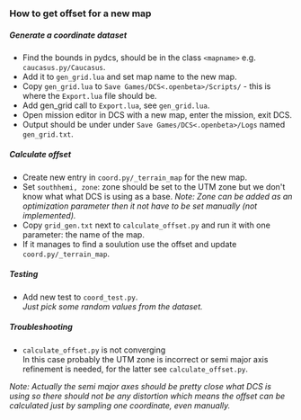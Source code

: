 ### How to get offset for a new map

##### Generate a coordinate dataset
* Find the bounds in pydcs, should be in the class `<mapname>` e.g. `caucasus.py/Caucasus`.
* Add it to `gen_grid.lua` and set map name to the new map.
* Copy `gen_grid.lua` to `Save Games/DCS<.openbeta>/Scripts/` - this is where the `Export.lua` file should be.
* Add gen_grid call to `Export.lua`, see `gen_grid.lua`.
* Open mission editor in DCS with a new map, enter the mission, exit DCS.
* Output should be under under `Save Games/DCS<.openbeta>/Logs` named `gen_grid.txt`.

##### Calculate offset
* Create new entry in `coord.py/_terrain_map` for the new map.   
* Set `southhemi, zone`: zone should be set to the UTM zone but we don't know what what DCS is using as a base.
  *Note: Zone can be added as an optimization parameter then it not have to be set manually (not implemented).*
* Copy `grid_gen.txt` next to `calculate_offset.py` and run it with one parameter: the name of the map.
* If it manages to find a soulution use the offset and update `coord.py/_terrain_map`.

##### Testing
* Add new test to `coord_test.py`.\
*Just pick some random values from the dataset.*

##### Troubleshooting 
* `calculate_offset.py` is not converging\
In this case probably the UTM zone is incorrect or semi major axis refinement is needed, for the latter see `calculate_offset.py`. 
 
*Note: Actually the semi major axes should be pretty close what DCS is using so there should not be any distortion which means the offset can be calculated just by sampling one coordinate, even manually.* 
